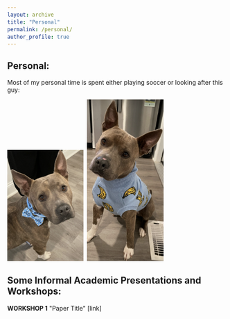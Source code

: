 ```yaml
---
layout: archive
title: "Personal"
permalink: /personal/
author_profile: true
---
```


<h2><b>Personal:</b></h2>

Most of my personal time is spent either playing soccer or looking after this guy: 

<img src="/files/beau1.png" style="width: 35%; height: auto;" alt="">
<img src="/files/beau2.png" style="width: 35%; height: auto;" alt="">
<img src="/files/beau3.png" style="width: 35%; height: auto;" alt="">

<h2><b>Some Informal Academic Presentations and Workshops:</b></h2>

**WORKSHOP 1** "Paper Title" [link]
